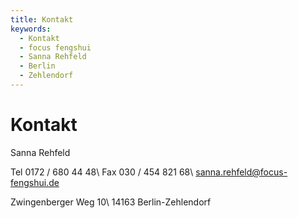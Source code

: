 ```yaml
---
title: Kontakt
keywords:
  - Kontakt
  - focus fengshui
  - Sanna Rehfeld
  - Berlin
  - Zehlendorf
---
```


# Kontakt

Sanna Rehfeld

Tel 0172 / 680 44 48\\
Fax 030 / 454 821 68\\
<sanna.rehfeld@focus-fengshui.de>

Zwingenberger Weg 10\\
14163 Berlin-Zehlendorf